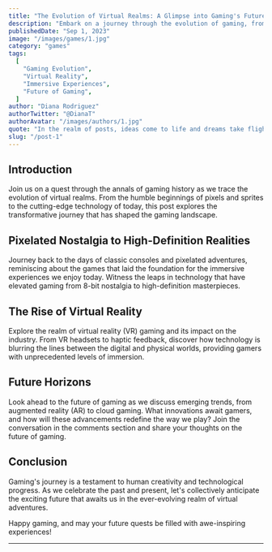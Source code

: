 ```yaml
---
title: "The Evolution of Virtual Realms: A Glimpse into Gaming's Future"
description: "Embark on a journey through the evolution of gaming, from pixelated nostalgia to immersive virtual realities, and explore what the future holds for gamers worldwide."
publishedDate: "Sep 1, 2023"
image: "/images/games/1.jpg"
category: "games"
tags:
  [
    "Gaming Evolution",
    "Virtual Reality",
    "Immersive Experiences",
    "Future of Gaming",
  ]
author: "Diana Rodriguez"
authorTwitter: "@DianaT"
authorAvatar: "/images/authors/1.jpg"
quote: "In the realm of posts, ideas come to life and dreams take flight."
slug: "/post-1"
---
```


## Introduction

Join us on a quest through the annals of gaming history as we trace the evolution of virtual realms. From the humble beginnings of pixels and sprites to the cutting-edge technology of today, this post explores the transformative journey that has shaped the gaming landscape.

## Pixelated Nostalgia to High-Definition Realities

Journey back to the days of classic consoles and pixelated adventures, reminiscing about the games that laid the foundation for the immersive experiences we enjoy today. Witness the leaps in technology that have elevated gaming from 8-bit nostalgia to high-definition masterpieces.

## The Rise of Virtual Reality

Explore the realm of virtual reality (VR) gaming and its impact on the industry. From VR headsets to haptic feedback, discover how technology is blurring the lines between the digital and physical worlds, providing gamers with unprecedented levels of immersion.

## Future Horizons

Look ahead to the future of gaming as we discuss emerging trends, from augmented reality (AR) to cloud gaming. What innovations await gamers, and how will these advancements redefine the way we play? Join the conversation in the comments section and share your thoughts on the future of gaming.

## Conclusion

Gaming's journey is a testament to human creativity and technological progress. As we celebrate the past and present, let's collectively anticipate the exciting future that awaits us in the ever-evolving realm of virtual adventures.

Happy gaming, and may your future quests be filled with awe-inspiring experiences!

---
